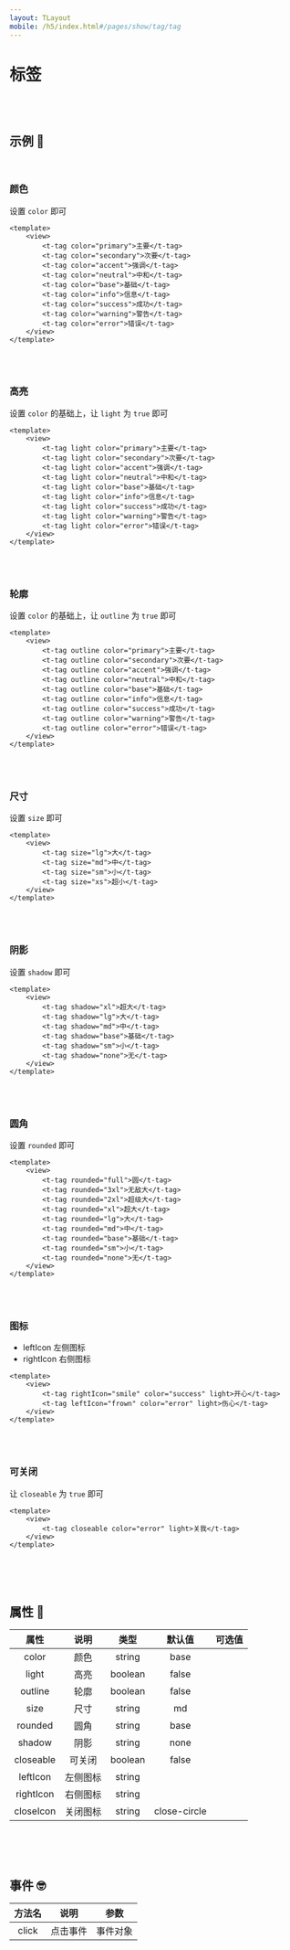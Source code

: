 ```yaml
---
layout: TLayout
mobile: /h5/index.html#/pages/show/tag/tag
---
```


# 标签

<br />
<br />

## 示例 :thinking:

<br />

### 颜色

设置 `color` 即可

```vue
<template>
	<view>
		<t-tag color="primary">主要</t-tag>
		<t-tag color="secondary">次要</t-tag>
		<t-tag color="accent">强调</t-tag>
		<t-tag color="neutral">中和</t-tag>
		<t-tag color="base">基础</t-tag>
		<t-tag color="info">信息</t-tag>
		<t-tag color="success">成功</t-tag>
		<t-tag color="warning">警告</t-tag>
		<t-tag color="error">错误</t-tag>
	</view>
</template>
```

<br />
<br />

### 高亮

设置 `color` 的基础上，让 `light` 为 `true` 即可

```vue
<template>
	<view>
		<t-tag light color="primary">主要</t-tag>
		<t-tag light color="secondary">次要</t-tag>
		<t-tag light color="accent">强调</t-tag>
		<t-tag light color="neutral">中和</t-tag>
		<t-tag light color="base">基础</t-tag>
		<t-tag light color="info">信息</t-tag>
		<t-tag light color="success">成功</t-tag>
		<t-tag light color="warning">警告</t-tag>
		<t-tag light color="error">错误</t-tag>
	</view>
</template>
```

<br />
<br />

### 轮廓

设置 `color` 的基础上，让 `outline` 为 `true` 即可

```vue
<template>
	<view>
		<t-tag outline color="primary">主要</t-tag>
		<t-tag outline color="secondary">次要</t-tag>
		<t-tag outline color="accent">强调</t-tag>
		<t-tag outline color="neutral">中和</t-tag>
		<t-tag outline color="base">基础</t-tag>
		<t-tag outline color="info">信息</t-tag>
		<t-tag outline color="success">成功</t-tag>
		<t-tag outline color="warning">警告</t-tag>
		<t-tag outline color="error">错误</t-tag>
	</view>
</template>
```

<br />
<br />

### 尺寸

设置 `size` 即可

```vue
<template>
	<view>
		<t-tag size="lg">大</t-tag>
		<t-tag size="md">中</t-tag>
		<t-tag size="sm">小</t-tag>
		<t-tag size="xs">超小</t-tag>
	</view>
</template>
```

<br />
<br />

### 阴影

设置 `shadow` 即可

```vue
<template>
	<view>
		<t-tag shadow="xl">超大</t-tag>
		<t-tag shadow="lg">大</t-tag>
		<t-tag shadow="md">中</t-tag>
		<t-tag shadow="base">基础</t-tag>
		<t-tag shadow="sm">小</t-tag>
		<t-tag shadow="none">无</t-tag>
	</view>
</template>
```

<br />
<br />

### 圆角

设置 `rounded` 即可

```vue
<template>
	<view>
		<t-tag rounded="full">圆</t-tag>
		<t-tag rounded="3xl">无敌大</t-tag>
		<t-tag rounded="2xl">超级大</t-tag>
		<t-tag rounded="xl">超大</t-tag>
		<t-tag rounded="lg">大</t-tag>
		<t-tag rounded="md">中</t-tag>
		<t-tag rounded="base">基础</t-tag>
		<t-tag rounded="sm">小</t-tag>
		<t-tag rounded="none">无</t-tag>
	</view>
</template>
```

<br />
<br />


### 图标

- leftIcon 左侧图标
- rightIcon 右侧图标

```vue
<template>
	<view>
		<t-tag rightIcon="smile" color="success" light>开心</t-tag>
		<t-tag leftIcon="frown" color="error" light>伤心</t-tag>
	</view>
</template>
```

<br />
<br />


### 可关闭

让 `closeable` 为 `true` 即可

```vue
<template>
	<view>
		<t-tag closeable color="error" light>关我</t-tag>
	</view>
</template>
```

<br />
<br />
<br />

## 属性 :monocle_face:

|   属性    |   说明   |  类型   |    默认值    |      可选值       |
| :-------: | :------: | :-----: | :----------: | :---------------: |
|   color   |   颜色   | string  |     base     |  <t-doc-color />  |
|   light   |   高亮   | boolean |    false     |   <t-doc-boo />   |
|  outline  |   轮廓   | boolean |    false     |   <t-doc-boo />   |
|   size    |   尺寸   | string  |      md      |  <t-doc-size />   |
|  rounded  |   圆角   | string  |     base     | <t-doc-rounded /> |
|  shadow   |   阴影   | string  |     none     | <t-doc-shadow />  |
| closeable |  可关闭  | boolean |    false     |   <t-doc-boo />   |
| leftIcon  | 左侧图标 | string  |              |  <t-doc-icon />   |
| rightIcon | 右侧图标 | string  |              |  <t-doc-icon />   |
| closeIcon | 关闭图标 | string  | close-circle |  <t-doc-icon />   |

<br />
<br />
<br />

## 事件 :nerd_face:

| 方法名 |   说明   |   参数   |
| :----: | :------: | :------: |
| click  | 点击事件 | 事件对象 |

<br />
<br />
<br />